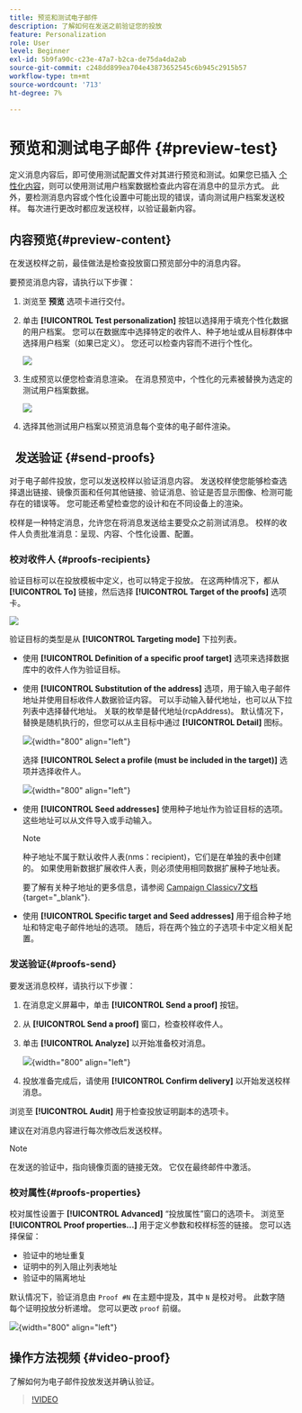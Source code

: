 ```yaml
---
title: 预览和测试电子邮件
description: 了解如何在发送之前验证您的投放
feature: Personalization
role: User
level: Beginner
exl-id: 5b9fa90c-c23e-47a7-b2ca-de75da4da2ab
source-git-commit: c248dd899ea704e43873652545c6b945c2915b57
workflow-type: tm+mt
source-wordcount: '713'
ht-degree: 7%

---
```


# 预览和测试电子邮件 {#preview-test}

定义消息内容后，即可使用测试配置文件对其进行预览和测试。如果您已插入 [个性化内容](personalize.md)，则可以使用测试用户档案数据检查此内容在消息中的显示方式。 此外，要检测消息内容或个性化设置中可能出现的错误，请向测试用户档案发送校样。 每次进行更改时都应发送校样，以验证最新内容。

## 内容预览{#preview-content}

在发送校样之前，最佳做法是检查投放窗口预览部分中的消息内容。

要预览消息内容，请执行以下步骤：

1. 浏览至 **预览** 选项卡进行交付。
1. 单击 **[!UICONTROL Test personalization]** 按钮以选择用于填充个性化数据的用户档案。 您可以在数据库中选择特定的收件人、种子地址或从目标群体中选择用户档案（如果已定义）。 您还可以检查内容而不进行个性化。

   ![](assets/test-personalization.png)

1. 生成预览以便您检查消息渲染。 在消息预览中，个性化的元素被替换为选定的测试用户档案数据。

   ![](assets/test-personalization-with-a-recipient.png)

1. 选择其他测试用户档案以预览消息每个变体的电子邮件渲染。

##   发送验证 {#send-proofs}

对于电子邮件投放，您可以发送校样以验证消息内容。 发送校样使您能够检查选择退出链接、镜像页面和任何其他链接、验证消息、验证是否显示图像、检测可能存在的错误等。 您可能还希望检查您的设计和在不同设备上的渲染。

校样是一种特定消息，允许您在将消息发送给主要受众之前测试消息。 校样的收件人负责批准消息：呈现、内容、个性化设置、配置。

### 校对收件人 {#proofs-recipients}

验证目标可以在投放模板中定义，也可以特定于投放。 在这两种情况下，都从 **[!UICONTROL To]** 链接，然后选择 **[!UICONTROL Target of the proofs]** 选项卡。

![](assets/target-of-proofs.png)

验证目标的类型是从 **[!UICONTROL Targeting mode]** 下拉列表。

* 使用 **[!UICONTROL Definition of a specific proof target]** 选项来选择数据库中的收件人作为验证目标。
* 使用 **[!UICONTROL Substitution of the address]** 选项，用于输入电子邮件地址并使用目标收件人数据验证内容。 可以手动输入替代地址，也可以从下拉列表中选择替代地址。 关联的枚举是替代地址(rcpAddress)。
默认情况下，替换是随机执行的，但您可以从主目标中通过  **[!UICONTROL Detail]** 图标。

   ![](assets/target-of-proofs-substitution-details.png){width="800" align="left"}

   选择 **[!UICONTROL Select a profile (must be included in the target)]** 选项并选择收件人。

   ![](assets/target-of-proofs-substitution.png){width="800" align="left"}


* 使用 **[!UICONTROL Seed addresses]**  使用种子地址作为验证目标的选项。 这些地址可以从文件导入或手动输入。

   >[!NOTE]
   >
   >种子地址不属于默认收件人表(nms：recipient)，它们是在单独的表中创建的。 如果使用新数据扩展收件人表，则必须使用相同数据扩展种子地址表。

   要了解有关种子地址的更多信息，请参阅 [Campaign Classicv7文档](https://experienceleague.adobe.com/docs/campaign-classic/using/sending-messages/using-seed-addresses/about-seed-addresses.html){target="_blank"}.

* 使用 **[!UICONTROL Specific target and Seed addresses]** 用于组合种子地址和特定电子邮件地址的选项。 随后，将在两个独立的子选项卡中定义相关配置。

### 发送验证{#proofs-send}

要发送消息校样，请执行以下步骤：

1. 在消息定义屏幕中，单击 **[!UICONTROL Send a proof]** 按钮。
1. 从 **[!UICONTROL Send a proof]** 窗口，检查校样收件人。
1. 单击 **[!UICONTROL Analyze]** 以开始准备校对消息。

   ![](assets/send-proof-analyze.png){width="800" align="left"}

1. 投放准备完成后，请使用 **[!UICONTROL Confirm delivery]** 以开始发送校样消息。

浏览至 **[!UICONTROL Audit]** 用于检查投放证明副本的选项卡。

建议在对消息内容进行每次修改后发送校样。

>[!NOTE]
>
>在发送的验证中，指向镜像页面的链接无效。 它仅在最终邮件中激活。

### 校对属性{#proofs-properties}

校对属性设置于 **[!UICONTROL Advanced]** “投放属性”窗口的选项卡。 浏览至 **[!UICONTROL Proof properties...]** 用于定义参数和校样标签的链接。 您可以选择保留：

* 验证中的地址重复
* 证明中的列入阻止列表地址
* 验证中的隔离地址

默认情况下，验证消息由 `Proof #N` 在主题中提及，其中 `N` 是校对号。 此数字随每个证明投放分析递增。 您可以更改 `proof` 前缀。

![](assets/proof-parameters.png){width="800" align="left"}


## 操作方法视频 {#video-proof}

了解如何为电子邮件投放发送并确认验证。

>[!VIDEO](https://video.tv.adobe.com/v/333404)

